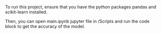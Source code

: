 To run this project, ensure that you have the python packages pandas and scikit-learn installed.

Then, you can open main.ipynb jupyter file in /Scripts and run the code block to get the accuracy of the model.